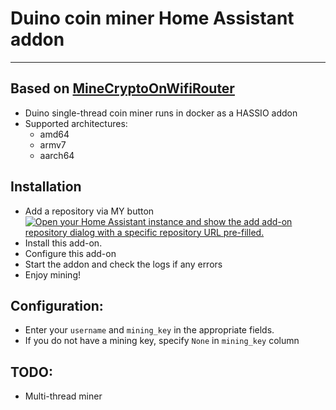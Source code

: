 
# Duino coin miner Home Assistant addon
_____
## Based on [MineCryptoOnWifiRouter](https://github.com/BastelPichi/MineCryptoOnWifiRouter)

- Duino single-thread coin miner runs in docker as a HASSIO addon
- Supported architectures:
  - amd64
  - armv7
  - aarch64
 
 ## Installation
 - Add a repository via MY button [![Open your Home Assistant instance and show the add add-on repository dialog with a specific repository URL pre-filled.](https://my.home-assistant.io/badges/supervisor_add_addon_repository.svg)](https://my.home-assistant.io/redirect/supervisor_add_addon_repository/?repository_url=https%3A%2F%2Fgithub.com%2Fmavotronik%2Fhassio-addons%2F)
 - Install this add-on.
 - Configure this add-on
 - Start the addon and check the logs if any errors
 - Enjoy mining!
 ## Configuration: 

- Enter your `username` and `mining_key` in the appropriate fields. 
- If you do not have a mining key, specify `None` in `mining_key` column
  
## TODO: 
- Multi-thread miner
